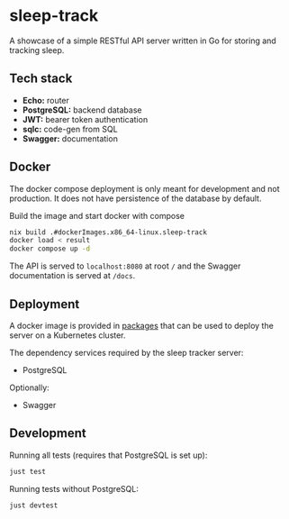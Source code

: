 # sleep-track

A showcase of a simple RESTful API server written in Go for storing and tracking sleep.

## Tech stack

- **Echo:** router
- **PostgreSQL:** backend database
- **JWT:** bearer token authentication
- **sqlc:** code-gen from SQL
- **Swagger:** documentation

## Docker
The docker compose deployment is only meant for development and not production. It does not have persistence of the database by default.

Build the image and start docker with compose
```sh
nix build .#dockerImages.x86_64-linux.sleep-track
docker load < result
docker compose up -d
```

The API is served to `localhost:8080` at root `/` and the Swagger documentation is served at `/docs`.

## Deployment

A docker image is provided in [packages](https://github.com/zDonik1/sleep-track/pkgs/container/sleep-track) that can be used to deploy the server on a Kubernetes cluster.

The dependency services required by the sleep tracker server:
- PostgreSQL

Optionally:
- Swagger

## Development

Running all tests (requires that PostgreSQL is set up):

```sh
just test
```

Running tests without PostgreSQL:

```sh
just devtest
```
